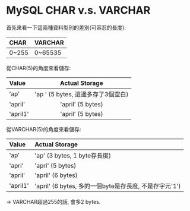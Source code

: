 # MySQL CHAR v.s. VARCHAR

首先來看一下這兩種資料型別的差別\(可容忍的長度\):

| CHAR | VARCHAR |
| :--- | :--- |
| 0~255 | 0~65535 |

從CHAR\(5\)的角度來看儲存:

| Value | Actual Storage |
| :--- | :---: |
| 'ap' | 'ap   ' \(5 bytes, 這邊多存了3個空白\) |
| 'april' | 'april' \(5 bytes\) |
| 'april1' | 'april' \(5 bytes\) |

從VARCHAR\(5\)的角度來看儲存:

| Value | Actual Storage |
| :--- | :--- |
| 'ap' | 'ap' \(3 bytes, 1 byte存長度\) |
| 'apri' | 'apri' \(5 bytes\) |
| 'april' | 'april' \(6 bytes\) |
| 'april1' | 'april' \(6 bytes, 多的一個byte是存長度, 不是存字元'1'\) |

-&gt; VARCHAR超過255的話, 會多2 bytes.



